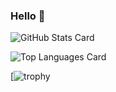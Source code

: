 ### Hello 🤌

![GitHub Stats Card](https://github-readme-stats.vercel.app/api?username=holasoynaoki&count_private=true&show_icons=true&theme=dark)

![Top Languages Card](https://github-readme-stats.vercel.app/api/top-langs/?username=holasoynaoki&layout=compact&theme=tokyonight)

[![trophy](https://github-profile-trophy.vercel.app/?username=holasoynaoki&theme=tokyonight&column=7)